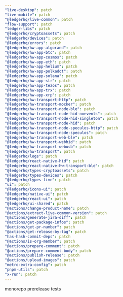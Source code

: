 ```yaml
---
"live-desktop": patch
"live-mobile": patch
"@ledgerhq/live-common": patch
"flow-support": patch
"ledger-libs": patch
"@ledgerhq/cryptoassets": patch
"@ledgerhq/devices": patch
"@ledgerhq/errors": patch
"@ledgerhq/hw-app-algorand": patch
"@ledgerhq/hw-app-btc": patch
"@ledgerhq/hw-app-cosmos": patch
"@ledgerhq/hw-app-eth": patch
"@ledgerhq/hw-app-helium": patch
"@ledgerhq/hw-app-polkadot": patch
"@ledgerhq/hw-app-solana": patch
"@ledgerhq/hw-app-str": patch
"@ledgerhq/hw-app-tezos": patch
"@ledgerhq/hw-app-trx": patch
"@ledgerhq/hw-app-xrp": patch
"@ledgerhq/hw-transport-http": patch
"@ledgerhq/hw-transport-mocker": patch
"@ledgerhq/hw-transport-node-ble": patch
"@ledgerhq/hw-transport-node-hid-noevents": patch
"@ledgerhq/hw-transport-node-hid-singleton": patch
"@ledgerhq/hw-transport-node-hid": patch
"@ledgerhq/hw-transport-node-speculos-http": patch
"@ledgerhq/hw-transport-node-speculos": patch
"@ledgerhq/hw-transport-web-ble": patch
"@ledgerhq/hw-transport-webhid": patch
"@ledgerhq/hw-transport-webusb": patch
"@ledgerhq/hw-transport": patch
"@ledgerhq/logs": patch
"@ledgerhq/react-native-hid": patch
"@ledgerhq/react-native-hw-transport-ble": patch
"@ledgerhq/types-cryptoassets": patch
"@ledgerhq/types-devices": patch
"@ledgerhq/types-live": patch
"ui": patch
"@ledgerhq/icons-ui": patch
"@ledgerhq/native-ui": patch
"@ledgerhq/react-ui": patch
"@ledgerhq/ui-shared": patch
"@actions/change-product-name": patch
"@actions/extract-live-common-version": patch
"@actions/generate-jira-diff": patch
"@actions/get-package-infos": patch
"@actions/get-pr-number": patch
"@actions/get-release-by-tag": patch
"has-hash-commit-deps": patch
"@actions/is-org-member": patch
"@actions/prepare-comment": patch
"@actions/prepare-comment-body": patch
"@actions/publish-release": patch
"@actions/upload-images": patch
"metro-extra-config": patch
"pnpm-utils": patch
"x-run": patch
---
```


monorepo prerelease tests
